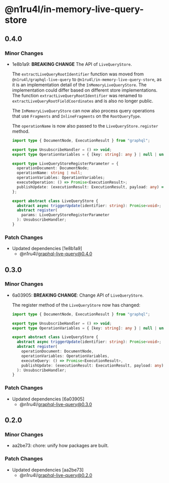 # @n1ru4l/in-memory-live-query-store

## 0.4.0

### Minor Changes

- 1e8b1a9: **BREAKING CHANGE** The API of `LiveQueryStore`.

  The `extractLiveQueryRootIdentifier` function was moved from `@n1ru4l/graphql-live-query` to `@n1ru4l/in-memory-live-query-store`, as it is an implementation detail of the `InMemoryLiveQueryStore`. The implementation could differ based on different store implementations. The function `extractLiveQueryRootIdentifier` was renamed to `extractLiveQueryRootFieldCoordinates` and is also no longer public.

  The `InMemoryLiveQueryStore` can now also process query operations that use `Fragments` and `InlineFragments` on the `RootQueryType`.

  The `operationName` is now also passed to the `LiveQueryStore.register` method.

  ```ts
  import type { DocumentNode, ExecutionResult } from "graphql";

  export type UnsubscribeHandler = () => void;
  export type OperationVariables = { [key: string]: any } | null | undefined;

  export type LiveQueryStoreRegisterParameter = {
    operationDocument: DocumentNode;
    operationName: string | null;
    operationVariables: OperationVariables;
    executeOperation: () => Promise<ExecutionResult>;
    publishUpdate: (executionResult: ExecutionResult, payload: any) => void;
  };

  export abstract class LiveQueryStore {
    abstract async triggerUpdate(identifier: string): Promise<void>;
    abstract register(
      params: LiveQueryStoreRegisterParameter
    ): UnsubscribeHandler;
  }
  ```

### Patch Changes

- Updated dependencies [1e8b1a9]
  - @n1ru4l/graphql-live-query@0.4.0

## 0.3.0

### Minor Changes

- 6a03905: **BREAKING CHANGE**: Change API of `LiveQueryStore`.

  The register method of the `LiveQueryStore` now has changed:

  ```ts
  import type { DocumentNode, ExecutionResult } from "graphql";

  export type UnsubscribeHandler = () => void;
  export type OperationVariables = { [key: string]: any } | null | undefined;

  export abstract class LiveQueryStore {
    abstract async triggerUpdate(identifier: string): Promise<void>;
    abstract register(
      operationDocument: DocumentNode,
      operationVariables: OperationVariables,
      executeQuery: () => Promise<ExecutionResult>,
      publishUpdate: (executionResult: ExecutionResult, payload: any) => void
    ): UnsubscribeHandler;
  }
  ```

### Patch Changes

- Updated dependencies [6a03905]
  - @n1ru4l/graphql-live-query@0.3.0

## 0.2.0

### Minor Changes

- aa2be73: chore: unify how packages are built.

### Patch Changes

- Updated dependencies [aa2be73]
  - @n1ru4l/graphql-live-query@0.2.0
